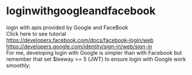 # loginwithgoogleandfacebook
 login with apis provided by Google and FaceBook </br>
 Click here to see tutorial </br> 
 https://developers.facebook.com/docs/facebook-login/web </br>
 https://developers.google.com/identity/sign-in/web/sign-in </br>
 For me, developing login with Google is simpler than with Facebook but remember that set $leeway >= 5 (JWT) to ensure login with Google work smoothly;
